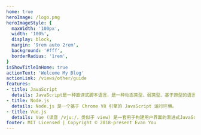 ```yaml
---
home: true
heroImage: /logo.png
heroImageStyle: {
  maxWidth: '100px',
  width: '100%',
  display: block,
  margin: '9rem auto 2rem',
  background: '#fff',
  borderRadius: '1rem',
}
isShowTitleInHome: true
actionText: 'Welcome My Blog'
actionLink: /views/other/guide
features:
- title: JavaScript
  details: JavaScript是一种直译式脚本语言，是一种动态类型、弱类型、基于原型的语言，内置支持类型。
- title: Node.js
  details: Node.js 是一个基于 Chrome V8 引擎的 JavaScript 运行环境。
- title: Vue.js
  details: Vue (读音 /vjuː/，类似于 view) 是一套用于构建用户界面的渐进式JavaScript框架。与其它大型框架不同的是，Vue 被设计为可以自底向上逐层应用。
footer: MIT Licensed | Copyright © 2018-present Evan You
---
```


  <!-- <Particles></Particles> -->
